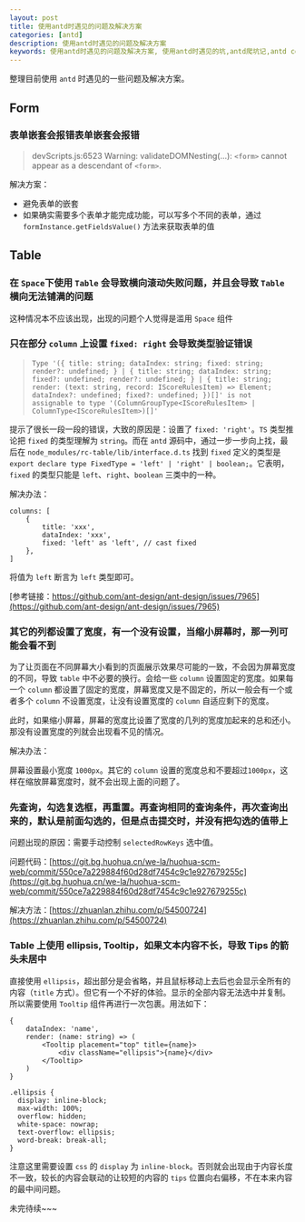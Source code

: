 ```yaml
---
layout: post
title: 使用antd时遇见的问题及解决方案
categories: [antd]
description: 使用antd时遇见的问题及解决方案
keywords: 使用antd时遇见的问题及解决方案, 使用antd时遇见的坑,antd爬坑记,antd columns类型错误, antd table有的列看不见
---
```


整理目前使用 `antd` 时遇见的一些问题及解决方案。

## Form

### 表单嵌套会报错表单嵌套会报错

> devScripts.js:6523 Warning: validateDOMNesting(...): `<form>` cannot appear as a descendant of `<form>`.

解决方案：

- 避免表单的嵌套
- 如果确实需要多个表单才能完成功能，可以写多个不同的表单，通过 `formInstance.getFieldsValue()` 方法来获取表单的值


## Table

### 在 `Space`下使用 `Table` 会导致横向滚动失败问题，并且会导致 `Table` 横向无法铺满的问题

这种情况本不应该出现，出现的问题个人觉得是滥用 `Space` 组件

<!--[https://git.bg.huohua.cn/we-la/huohua-scm-web/commit/edcee183806d4b3e12975bd7590aa7cc44e3b62b](https://git.bg.huohua.cn/we-la/huohua-scm-web/commit/edcee183806d4b3e12975bd7590aa7cc44e3b62b)-->

### 只在部分 `column` 上设置 `fixed: right` 会导致类型验证错误

> `Type '({ title: string; dataIndex: string; fixed: string; render?: undefined; } | { title: string; dataIndex: string; fixed?: undefined; render?: undefined; } | { title: string; render: (text: string, record: IScoreRulesItem) => Element; dataIndex?: undefined; fixed?: undefined; })[]' is not assignable to type '(ColumnGroupType<IScoreRulesItem> | ColumnType<IScoreRulesItem>)[]'`

提示了很长一段一段的错误，大致的原因是：设置了 `fixed: 'right'`。`TS` 类型推论把 `fixed` 的类型理解为 `string`。而在 `antd` 源码中，通过一步一步向上找，最后在 `node_modules/rc-table/lib/interface.d.ts` 找到 `fixed` 定义的类型是 `export declare type FixedType = 'left' | 'right' | boolean;`。它表明，`fixed` 的类型只能是 `left`、`right`、`boolean` 三类中的一种。

解决办法：

```
columns: [
    {
        title: 'xxx',
        dataIndex: 'xxx',
        fixed: 'left' as 'left', // cast fixed
    },
]
```

将值为 `left` 断言为 `left` 类型即可。

[参考链接：https://github.com/ant-design/ant-design/issues/7965](https://github.com/ant-design/ant-design/issues/7965)


### 其它的列都设置了宽度，有一个没有设置，当缩小屏幕时，那一列可能会看不到

为了让页面在不同屏幕大小看到的页面展示效果尽可能的一致，不会因为屏幕宽度的不同，导致 `table` 中不必要的换行。会给一些 `column` 设置固定的宽度。如果每一个 `column` 都设置了固定的宽度，屏幕宽度又是不固定的，所以一般会有一个或者多个 `column` 不设置宽度，让没有设置宽度的 `column` 自适应剩下的宽度。

此时，如果缩小屏幕，屏幕的宽度比设置了宽度的几列的宽度加起来的总和还小。那没有设置宽度的列就会出现看不见的情况。

解决办法：

屏幕设置最小宽度 `1000px`。其它的 `column` 设置的宽度总和不要超过`1000px`，这样在缩放屏幕宽度时，就不会出现上面的问题了。

### 先查询，勾选复选框，再重置。再查询相同的查询条件，再次查询出来的，默认是前面勾选的，但是点击提交时，并没有把勾选的值带上

问题出现的原因：需要手动控制 `selectedRowKeys` 选中值。

问题代码：[https://git.bg.huohua.cn/we-la/huohua-scm-web/commit/550ce7a229884f60d28df7454c9c1e927679255c](https://git.bg.huohua.cn/we-la/huohua-scm-web/commit/550ce7a229884f60d28df7454c9c1e927679255c)

解决方法：[https://zhuanlan.zhihu.com/p/54500724](https://zhuanlan.zhihu.com/p/54500724)


### Table 上使用 ellipsis, Tooltip，如果文本内容不长，导致 Tips 的箭头未居中

直接使用 `ellipsis`，超出部分是会省略，并且鼠标移动上去后也会显示全所有的内容（`title` 方式）。但它有一个不好的体验。显示的全部内容无法选中并复制。所以需要使用 `Tooltip` 组件再进行一次包裹。用法如下：

```
{
    dataIndex: 'name',
    render: (name: string) => (
        <Tooltip placement="top" title={name}>
            <div className="ellipsis">{name}</div>
        </Tooltip>
    )
}
```

```
.ellipsis {
  display: inline-block;
  max-width: 100%;
  overflow: hidden;
  white-space: nowrap;
  text-overflow: ellipsis;
  word-break: break-all;
}
```

注意这里需要设置 `css` 的 `display` 为 `inline-block`。否则就会出现由于内容长度不一致，较长的内容会联动的让较短的内容的 `tips` 位置向右偏移，不在本来内容的最中间问题。


未完待续~~~
